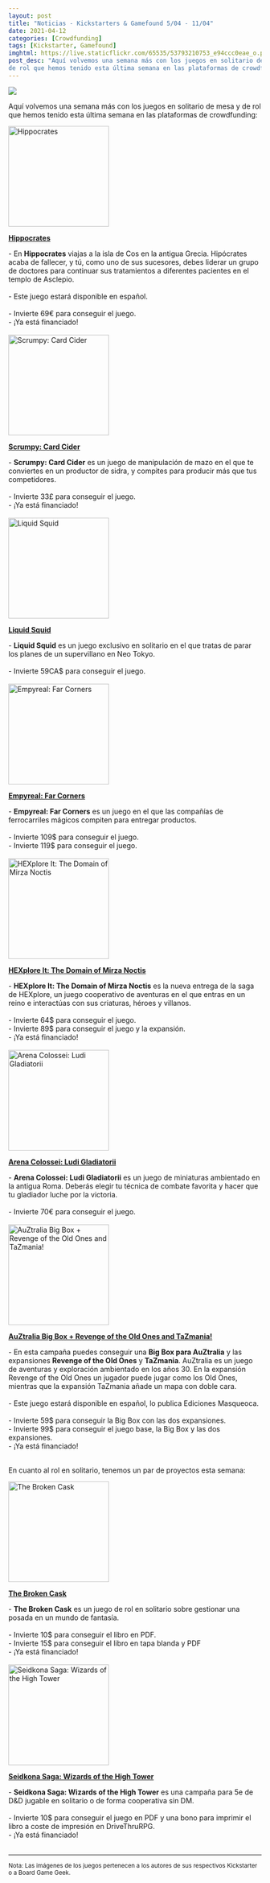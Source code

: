 ```yaml
---
layout: post
title: "Noticias - Kickstarters & Gamefound 5/04 - 11/04"
date: 2021-04-12
categories: [Crowdfunding]
tags: [Kickstarter, Gamefound]
imghtml: https://live.staticflickr.com/65535/53793210753_e94ccc0eae_o.png
post_desc: "Aquí volvemos una semana más con los juegos en solitario de mesa y
de rol que hemos tenido esta última semana en las plataformas de crowdfunding"
---
```


![](https://live.staticflickr.com/65535/51111813640_624dec8837_b.jpg)

Aquí volvemos una semana más con los juegos en solitario de mesa y de rol que
hemos tenido esta última semana en las plataformas de crowdfunding:

<div class="row">
    <div class="col-md-3">
        <img width="200" height="200"
            src="https://cf.geekdo-images.com/q9o0GqIslWhlr6qpHEgRRg__imagepage/img/VZaJa6fZL-LgMk_jDyEyvCiYYPY=/fit-in/900x600/filters:no_upscale():strip_icc()/pic5897247.png"
            class="img-thumbnail" alt="Hippocrates">
    </div>
    <div class="col-md-9">
        <p>
            <a target="_blank" 
                href="https://www.kickstarter.com/projects/gamebrewer/hippocrates?ref=mazmorreoensolitario">
            <strong>Hippocrates</strong>
            </a>
        </p>
        - En <strong>Hippocrates</strong> viajas a la isla de Cos en la antigua
          Grecia. Hipócrates acaba de fallecer, y tú, como uno de sus
          sucesores, debes liderar un grupo de doctores para continuar sus
          tratamientos a diferentes pacientes en el templo de Asclepio. 
        <br>
        <br>
	        - Este juego estará disponible en español.
            <br>
            <br>
         - Invierte 69€ para conseguir el juego.<br>
         - ¡Ya está financiado!
    </div>
</div>
<br>

<div class="row">
    <div class="col-md-3">
        <img width="200" height="200"
            src="https://cf.geekdo-images.com/dFvkHD3qMyx8JQLM-1U9JA__imagepage/img/wTu1PejPJw--u-JckMq0eYr9pWQ=/fit-in/900x600/filters:no_upscale():strip_icc()/pic5997361.png"
            class="img-thumbnail" alt="Scrumpy: Card Cider">
    </div>
    <div class="col-md-9">
        <p>
            <a target="_blank" 
                href="https://www.kickstarter.com/projects/invinciblegames/scrumpy-card-cider?ref=mazmorreoensolitario">
            <strong>Scrumpy: Card Cider</strong>
            </a>
        </p>
        - <strong>Scrumpy: Card Cider</strong> es un juego de manipulación de
        mazo en el que te conviertes en un productor de sidra, y compites para
        producir más que tus competidores.
        <br>
        <br>
	         - Invierte 33£ para conseguir el juego.<br>
         - ¡Ya está financiado!
    </div>
</div>
<br>

<div class="row">
    <div class="col-md-3">
        <img width="200" height="200"
            src="https://cf.geekdo-images.com/DhttLwczMny1jij_7FRhcg__imagepage/img/pLJZPqVFffaRj59L0VD2RJ6PYGY=/fit-in/900x600/filters:no_upscale():strip_icc()/pic5864886.jpg"
            class="img-thumbnail" alt="Liquid Squid">
    </div>
    <div class="col-md-9">
        <p>
            <a target="_blank" 
                href="https://www.kickstarter.com/projects/starkraven/liquid-squid-the-battle-for-neo-tokyo?ref=mazmorreoensolitario">
            <strong>Liquid Squid</strong>
            </a>
        </p>
        - <strong>Liquid Squid</strong> es un juego exclusivo en solitario en
        el que tratas de parar los planes de un supervillano en Neo Tokyo.
        <br>
        <br>
	         - Invierte 59CA$ para conseguir el juego.<br>
    </div>
</div>
<br>

<div class="row">
    <div class="col-md-3">
        <img width="200" height="200"
            src="https://cf.geekdo-images.com/fiJF4WREbSEYJtRgb7BZ_A__imagepage/img/M25czxueTr-ex-z4B3dlYxLtg8M=/fit-in/900x600/filters:no_upscale():strip_icc()/pic4097900.jpg"
            class="img-thumbnail" alt="Empyreal: Far Corners">
    </div>
    <div class="col-md-9">
        <p>
            <a target="_blank" 
                href="https://www.kickstarter.com/projects/level99games/empyreal-far-corners?ref=mazmorreoensolitario">
            <strong>Empyreal: Far Corners</strong>
            </a>
        </p>
        - <strong>Empyreal: Far Corners</strong>  es un juego en el que las
    compañías de ferrocarriles mágicos compiten para entregar productos. 
        <br>
        <br>
	         - Invierte 109$ para conseguir el juego.<br>
         - Invierte 119$ para conseguir el juego.<br>
    </div>
</div>
<br>

<div class="row">
    <div class="col-md-3">
        <img width="200" height="200"
            src="https://cf.geekdo-images.com/LGLfqEhehPIdhskkJdD_uw__imagepage/img/qhXe-lXZpnENl5SqAMgsh6dhANI=/fit-in/900x600/filters:no_upscale():strip_icc()/pic6005465.jpg"
            class="img-thumbnail" alt="HEXplore It: The Domain of Mirza Noctis">
    </div>
    <div class="col-md-9">
        <p>
            <a target="_blank" 
                href="https://gamefound.com/projects/hexploreit/vol4#/section/project-story?ref=mazmorreoensolitario">
            <strong>HEXplore It: The Domain of Mirza Noctis</strong>
            </a>
        </p>
        - <strong>HEXplore It: The Domain of Mirza Noctis</strong> es la nueva
          entrega de la saga de HEXplore, un juego cooperativo de aventuras en
          el que entras en un reino e interactúas con sus criaturas, héroes y
          villanos.
        <br>
        <br>
	         - Invierte 64$ para conseguir el juego.<br>
             - Invierte 89$ para conseguir el juego y la expansión.<br>
          - ¡Ya está financiado!
    </div>
</div>
<br>

<div class="row">
    <div class="col-md-3">
        <img width="200" height="200"
            src="https://cf.geekdo-images.com/JuyPIsVfm_4pt-3FnCxAPQ__imagepage/img/DAtXIVqP0IwQxxD_LQlpepzKgIA=/fit-in/900x600/filters:no_upscale():strip_icc()/pic4978510.jpg"
            class="img-thumbnail" alt="Arena Colossei: Ludi Gladiatorii">
    </div>
    <div class="col-md-9">
        <p>
            <a target="_blank" 
                href="https://www.kickstarter.com/projects/tophatgames/arena-colossei-ludi-gladiatorii?ref=mazmorreoensolitario">
            <strong>Arena Colossei: Ludi Gladiatorii</strong> 
            </a>
        </p>
        - <strong>Arena Colossei: Ludi Gladiatorii</strong> es un juego de
        miniaturas ambientado en la antigua Roma. Deberás elegir tu técnica de
        combate favorita y hacer que tu gladiador luche por la victoria.
        <br>
        <br>
	         - Invierte 70€ para conseguir el juego.<br>
    </div>
</div>
<br>

<div class="row">
    <div class="col-md-3">
        <img width="200" height="200"
            src="https://cf.geekdo-images.com/UmnGZT9qEl2oThtS71nXPA__imagepage/img/0ad7ZqNnR2HXZWm--YEDuyA3m2I=/fit-in/900x600/filters:no_upscale():strip_icc()/pic5498778.jpg"
            class="img-thumbnail" alt="AuZtralia Big Box + Revenge of the Old Ones and TaZmania!">
    </div>
    <div class="col-md-9">
        <p>
            <a target="_blank" 
                href="https://www.kickstarter.com/projects/schilmil/revenge-and-tazmania-auztralia-expansions?ref=mazmorreoensolitario">
            <strong>AuZtralia Big Box + Revenge of the Old Ones and TaZmania!</strong>
            </a>
        </p>
        - En esta campaña puedes conseguir una <strong>Big Box para
        AuZtralia</strong> y las expansiones <strong>Revenge of the Old
        Ones</strong> y <strong>TaZmania</strong>. AuZtralia es un juego de
        aventuras y exploración ambientado en los años 30. En la expansión
        Revenge of the Old Ones un jugador puede jugar como los Old Ones,
        mientras que la expansión TaZmania añade un mapa con doble cara.
        <br>
        <br>
	        - Este juego estará disponible en español, lo publica Ediciones
            Masqueoca.
            <br>
            <br>
         - Invierte 59$ para conseguir la Big Box con las dos expansiones.<br>
         - Invierte 99$ para conseguir el juego base, la Big Box y las dos
           expansiones.<br>
         - ¡Ya está financiado!
    </div>
</div>
<br>

En cuanto al rol en solitario, tenemos un par de proyectos esta semana:

<div class="row">
    <div class="col-md-3">
        <img width="200" height="200"
            src="https://ksr-ugc.imgix.net/assets/033/073/502/f63ace895e9452935927c14aa4fa4943_original.png?ixlib=rb-2.1.0&crop=faces&w=352&h=198&fit=crop&v=1618075849&auto=format&frame=1&q=92&s=f5cf984c51b01a07d215d42c39e29fb3"
            class="img-thumbnail" alt="The Broken Cask">
    </div>
    <div class="col-md-9">
        <p>
            <a target="_blank" 
                href="https://www.kickstarter.com/projects/shorelessskies/the-broken-cask?ref=mazmorreoensolitario">
            <strong>The Broken Cask</strong>
            </a>
        </p>
        - <strong>The Broken Cask</strong> es un juego de rol en solitario
        sobre gestionar una posada en un mundo de fantasía.
        <br>
        <br>
	         - Invierte 10$ para conseguir el libro en PDF.<br>
         - Invierte 15$ para conseguir el libro en tapa blanda y PDF<br>
         - ¡Ya está financiado!
    </div>
</div>
<br>

<div class="row">
    <div class="col-md-3">
        <img width="200" height="200"
            src="https://ksr-ugc.imgix.net/assets/032/317/738/a19fea6a6efbfb7db0fc1a120b50a1d9_original.png?ixlib=rb-2.1.0&crop=faces&w=1024&h=576&fit=crop&v=1612913108&auto=format&frame=1&q=92&s=cc8869ab2d67bd840d67060654d33132"
            class="img-thumbnail" alt="Seidkona Saga: Wizards of the High Tower">
    </div>
    <div class="col-md-9">
        <p>
            <a target="_blank" 
                href="https://www.kickstarter.com/projects/dodrichesofandvari/seidkona-saga-wizards-of-the-high-tower?ref=mazmorreoensolitario">
            <strong>Seidkona Saga: Wizards of the High Tower</strong>
            </a>
        </p>
        - <strong>Seidkona Saga: Wizards of the High Tower</strong> es una
        campaña para 5e de D&D jugable en solitario o de forma cooperativa sin
        DM.
        <br>
        <br>
         - Invierte  10$ para conseguir el juego en PDF y una bono para
     imprimir el libro a coste de impresión en DriveThruRPG.<br>
         - ¡Ya está financiado!
    </div>
</div>
<br>


<hr>

<small>Nota: Las imágenes de los juegos pertenecen a los autores de sus
respectivos Kickstarter o a Board Game Geek.</small>
